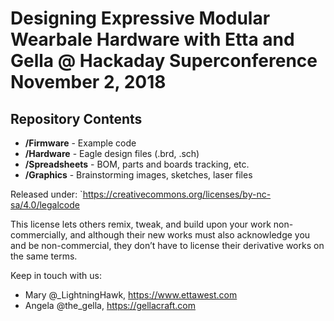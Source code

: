 Designing Expressive Modular Wearbale Hardware
with Etta and Gella @ Hackaday Superconference November 2, 2018 
=================================================================

Repository Contents
-------------------
* **/Firmware** - Example code 
* **/Hardware** - Eagle design files (.brd, .sch)
* **/Spreadsheets** - BOM, parts and boards tracking, etc.
* **/Graphics** - Brainstorming images, sketches, laser files
 
Released under: `https://creativecommons.org/licenses/by-nc-sa/4.0/legalcode

This license lets others remix, tweak, and build upon your work
non-commercially, and although their new works must also 
acknowledge you and be non-commercial, they don’t have to
 license their derivative works on the same terms.
 
Keep in touch with us:
* Mary @_LightningHawk, https://www.ettawest.com
* Angela @the_gella, https://gellacraft.com


